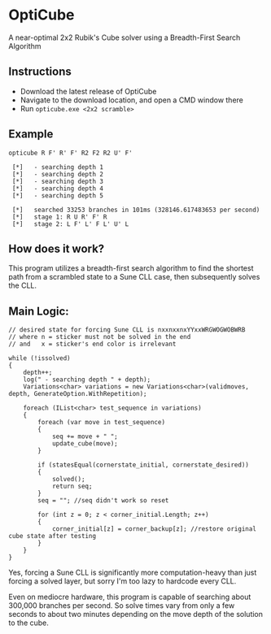 # OptiCube
A near-optimal 2x2 Rubik's Cube solver using a Breadth-First Search Algorithm

## Instructions
- Download the latest release of OptiCube
- Navigate to the download location, and open a CMD window there
- Run `opticube.exe <2x2 scramble>`

## Example
    opticube R F' R' F' R2 F2 R2 U' F'
    
     [*]   - searching depth 1
     [*]   - searching depth 2
     [*]   - searching depth 3
     [*]   - searching depth 4
     [*]   - searching depth 5

     [*]   searched 33253 branches in 101ms (328146.617483653 per second)
     [*]   stage 1: R U R' F' R
     [*]   stage 2: L F' L' F L' U' L

## How does it work?
This program utilizes a breadth-first search algorithm to find the shortest path from a scrambled state to a Sune CLL case, then subsequently solves the CLL.

## Main Logic:

```
// desired state for forcing Sune CLL is nxxnxxnxYYxxWRGWOGWOBWRB
// where n = sticker must not be solved in the end
// and   x = sticker's end color is irrelevant

while (!issolved)
{
    depth++;
    log(" - searching depth " + depth);
    Variations<char> variations = new Variations<char>(validmoves, depth, GenerateOption.WithRepetition);

    foreach (IList<char> test_sequence in variations)
    {
        foreach (var move in test_sequence)
        {
            seq += move + " ";
            update_cube(move);
        }

        if (statesEqual(cornerstate_initial, cornerstate_desired))
        {
            solved();
            return seq;
        }
        seq = ""; //seq didn't work so reset

        for (int z = 0; z < corner_initial.Length; z++)
        {
            corner_initial[z] = corner_backup[z]; //restore original cube state after testing
        }
    }
}
```

Yes, forcing a Sune CLL is significantly more computation-heavy than just forcing a solved layer, but sorry I'm too lazy to hardcode every CLL.

Even on mediocre hardware, this program is capable of searching about 300,000 branches per second. So solve times vary from only a few seconds to about two minutes depending on the move depth of the solution to the cube.


